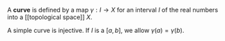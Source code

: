 A **curve** is defined by a map $\gamma: I \to X$ for an interval $I$ of the real numbers into a [[topological space]] $X$. 

A simple curve is injective. If $I$ is a $[a,b]$, we allow $\gamma(a)=\gamma(b)$.